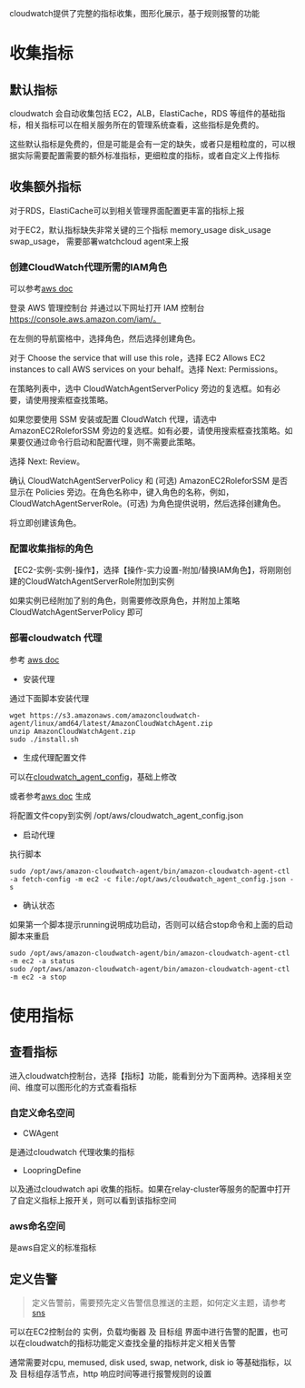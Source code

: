 cloudwatch提供了完整的指标收集，图形化展示，基于规则报警的功能

# 收集指标

## 默认指标
cloudwatch 会自动收集包括 EC2，ALB，ElastiCache，RDS 等组件的基础指标，相关指标可以在相关服务所在的管理系统查看，这些指标是免费的。

这些默认指标是免费的，但是可能是会有一定的缺失，或者只是粗粒度的，可以根据实际需要配置需要的额外标准指标，更细粒度的指标，或者自定义上传指标

## 收集额外指标
对于RDS，ElastiCache可以到相关管理界面配置更丰富的指标上报

对于EC2，默认指标缺失非常关键的三个指标 memory_usage disk_usage swap_usage，  需要部署watchcloud agent来上报

### 创建CloudWatch代理所需的IAM角色
可以参考[aws doc](https://docs.aws.amazon.com/zh_cn/AmazonCloudWatch/latest/monitoring/create-iam-roles-for-cloudwatch-agent.html)

登录 AWS 管理控制台 并通过以下网址打开 IAM 控制台 https://console.aws.amazon.com/iam/。

在左侧的导航窗格中，选择角色，然后选择创建角色。

对于 Choose the service that will use this role，选择 EC2 Allows EC2 instances to call AWS services on your behalf。选择 Next: Permissions。

在策略列表中，选中 CloudWatchAgentServerPolicy 旁边的复选框。如有必要，请使用搜索框查找策略。

如果您要使用 SSM 安装或配置 CloudWatch 代理，请选中 AmazonEC2RoleforSSM 旁边的复选框。如有必要，请使用搜索框查找策略。如果要仅通过命令行启动和配置代理，则不需要此策略。

选择 Next: Review。

确认 CloudWatchAgentServerPolicy 和 (可选) AmazonEC2RoleforSSM 是否显示在 Policies 旁边。在角色名称中，键入角色的名称，例如，CloudWatchAgentServerRole。(可选) 为角色提供说明，然后选择创建角色。

将立即创建该角色。

### 配置收集指标的角色
【EC2-实例-实例-操作】，选择【操作-实力设置-附加/替换IAM角色】，将刚刚创建的CloudWatchAgentServerRole附加到实例

如果实例已经附加了别的角色，则需要修改原角色，并附加上策略 CloudWatchAgentServerPolicy 即可

### 部署cloudwatch 代理
参考 [aws doc](https://docs.aws.amazon.com/zh_cn/AmazonCloudWatch/latest/monitoring/Install-CloudWatch-Agent.html)

* 安装代理

通过下面脚本安装代理
```
wget https://s3.amazonaws.com/amazoncloudwatch-agent/linux/amd64/latest/AmazonCloudWatchAgent.zip
unzip AmazonCloudWatchAgent.zip
sudo ./install.sh
```

* 生成代理配置文件

可以在[cloudwatch_agent_config](cloudwatch_agent_config.md)，基础上修改

或者参考[aws doc](https://docs.aws.amazon.com/zh_cn/AmazonCloudWatch/latest/monitoring/create-cloudwatch-agent-configuration-file-wizard.html) 生成

将配置文件copy到实例 /opt/aws/cloudwatch_agent_config.json

* 启动代理

执行脚本

`sudo /opt/aws/amazon-cloudwatch-agent/bin/amazon-cloudwatch-agent-ctl -a fetch-config -m ec2 -c file:/opt/aws/cloudwatch_agent_config.json -s`

* 确认状态

如果第一个脚本提示running说明成功启动，否则可以结合stop命令和上面的启动脚本来重启
```
sudo /opt/aws/amazon-cloudwatch-agent/bin/amazon-cloudwatch-agent-ctl -m ec2 -a status
sudo /opt/aws/amazon-cloudwatch-agent/bin/amazon-cloudwatch-agent-ctl -m ec2 -a stop
```

# 使用指标

## 查看指标
进入cloudwatch控制台，选择【指标】功能，能看到分为下面两种。选择相关空间、维度可以图形化的方式查看指标

### 自定义命名空间

* CWAgent

是通过cloudwatch 代理收集的指标

* LoopringDefine

以及通过cloudwatch api 收集的指标。如果在relay-cluster等服务的配置中打开了自定义指标上报开关，则可以看到该指标空间

### aws命名空间
是aws自定义的标准指标

## 定义告警
> 定义告警前，需要预先定义告警信息推送的主题，如何定义主题，请参考[sns](sns_cn.md)

可以在EC2控制台的 实例，负载均衡器 及 目标组 界面中进行告警的配置，也可以在cloudwatch的指标功能定义查找全量的指标并定义相关告警

通常需要对cpu, memused, disk used, swap, network, disk io 等基础指标，以及 目标组存活节点，http 响应时间等进行报警规则的设置
